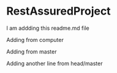 # RestAssuredProject

I am addding this readme.md file

Adding from computer

Adding from master

Adding another line from head/master
